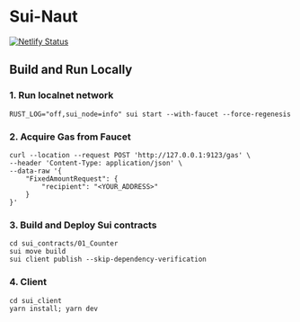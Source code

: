 # Sui-Naut

[![Netlify Status](https://api.netlify.com/api/v1/badges/6476d282-a45a-481c-820e-d962ccb23274/deploy-status)](https://app.netlify.com/sites/suinaut/deploys)

## Build and Run Locally

### 1. Run localnet network

```shell
RUST_LOG="off,sui_node=info" sui start --with-faucet --force-regenesis
```

### 2. Acquire Gas from Faucet

```shell
curl --location --request POST 'http://127.0.0.1:9123/gas' \
--header 'Content-Type: application/json' \
--data-raw '{
    "FixedAmountRequest": {
        "recipient": "<YOUR_ADDRESS>"
    }
}'

```

### 3. Build and Deploy Sui contracts

```shell
cd sui_contracts/01_Counter
sui move build
sui client publish --skip-dependency-verification
```

### 4. Client

```shell
cd sui_client
yarn install; yarn dev
```
